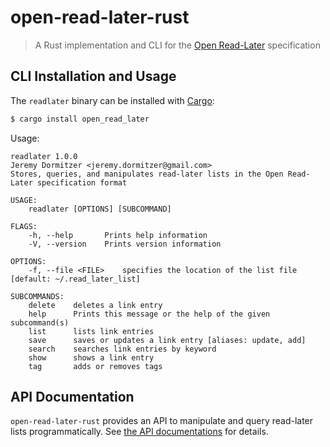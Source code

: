 # open-read-later-rust
> A Rust implementation and CLI for the [Open Read-Later](https://github.com/jdormit/open-read-later) specification

## CLI Installation and Usage
The `readlater` binary can be installed with [Cargo](http://doc.crates.io/):

```bash
$ cargo install open_read_later
```

Usage:

```
readlater 1.0.0
Jeremy Dormitzer <jeremy.dormitzer@gmail.com>
Stores, queries, and manipulates read-later lists in the Open Read-Later specification format

USAGE:
    readlater [OPTIONS] [SUBCOMMAND]

FLAGS:
    -h, --help       Prints help information
    -V, --version    Prints version information

OPTIONS:
    -f, --file <FILE>    specifies the location of the list file [default: ~/.read_later_list]

SUBCOMMANDS:
    delete    deletes a link entry
    help      Prints this message or the help of the given subcommand(s)
    list      lists link entries
    save      saves or updates a link entry [aliases: update, add]
    search    searches link entries by keyword
    show      shows a link entry
    tag       adds or removes tags
```

## API Documentation
`open-read-later-rust` provides an API to manipulate and query read-later lists programmatically. See [the API documentations](https://docs.rs/open_read_later/1.0.0/open_read_later) for details.
